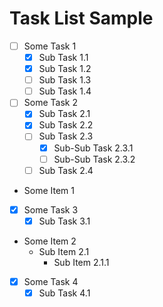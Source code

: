 # Task List Sample

* [ ] Some Task 1
	* [x] Sub Task 1.1
	* [x] Sub Task 1.2
	* [ ] Sub Task 1.3
	* [ ] Sub Task 1.4
* [ ] Some Task 2
	* [x] Sub Task 2.1
	* [x] Sub Task 2.2
	* [ ] Sub Task 2.3
		* [x] Sub-Sub Task 2.3.1
		* [ ] Sub-Sub Task 2.3.2
	* [ ] Sub Task 2.4
* Some Item 1
* [x] Some Task 3
	* [x] Sub Task 3.1
* Some Item 2
	* Sub Item 2.1
		* Sub Item 2.1.1
* [x] Some Task 4
	* [x] Sub Task 4.1
